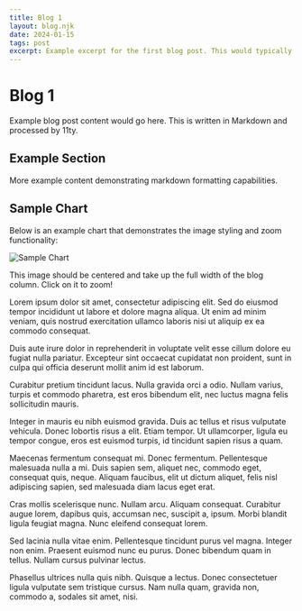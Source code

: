 ```yaml
---
title: Blog 1
layout: blog.njk
date: 2024-01-15
tags: post
excerpt: Example excerpt for the first blog post. This would typically contain the first few sentences or a summary of the post content.
---
```


# Blog 1

Example blog post content would go here. This is written in Markdown and
processed by 11ty.

## Example Section

More example content demonstrating markdown formatting capabilities.

## Sample Chart

Below is an example chart that demonstrates the image styling and zoom
functionality:

![Sample Chart](/blog/media/diagram1.png)

This image should be centered and take up the full width of the blog column.
Click on it to zoom!

Lorem ipsum dolor sit amet, consectetur adipiscing elit. Sed do eiusmod tempor
incididunt ut labore et dolore magna aliqua. Ut enim ad minim veniam, quis
nostrud exercitation ullamco laboris nisi ut aliquip ex ea commodo consequat.

Duis aute irure dolor in reprehenderit in voluptate velit esse cillum dolore eu
fugiat nulla pariatur. Excepteur sint occaecat cupidatat non proident, sunt in
culpa qui officia deserunt mollit anim id est laborum.

Curabitur pretium tincidunt lacus. Nulla gravida orci a odio. Nullam varius,
turpis et commodo pharetra, est eros bibendum elit, nec luctus magna felis
sollicitudin mauris.

Integer in mauris eu nibh euismod gravida. Duis ac tellus et risus vulputate
vehicula. Donec lobortis risus a elit. Etiam tempor. Ut ullamcorper, ligula eu
tempor congue, eros est euismod turpis, id tincidunt sapien risus a quam.

Maecenas fermentum consequat mi. Donec fermentum. Pellentesque malesuada nulla a
mi. Duis sapien sem, aliquet nec, commodo eget, consequat quis, neque. Aliquam
faucibus, elit ut dictum aliquet, felis nisl adipiscing sapien, sed malesuada
diam lacus eget erat.

Cras mollis scelerisque nunc. Nullam arcu. Aliquam consequat. Curabitur augue
lorem, dapibus quis, accumsan nec, suscipit a, ipsum. Morbi blandit ligula
feugiat magna. Nunc eleifend consequat lorem.

Sed lacinia nulla vitae enim. Pellentesque tincidunt purus vel magna. Integer
non enim. Praesent euismod nunc eu purus. Donec bibendum quam in tellus. Nullam
cursus pulvinar lectus.

Phasellus ultrices nulla quis nibh. Quisque a lectus. Donec consectetuer ligula
vulputate sem tristique cursus. Nam nulla quam, gravida non, commodo a, sodales
sit amet, nisi.
